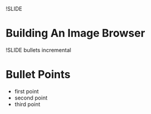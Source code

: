 !SLIDE 
# Building An Image Browser #

!SLIDE bullets incremental
# Bullet Points #

* first point
* second point
* third point
